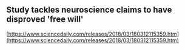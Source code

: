 ## Study tackles neuroscience claims to have disproved 'free will'
  
  [https://www.sciencedaily.com/releases/2018/03/180312115359.htm](https://www.sciencedaily.com/releases/2018/03/180312115359.htm)